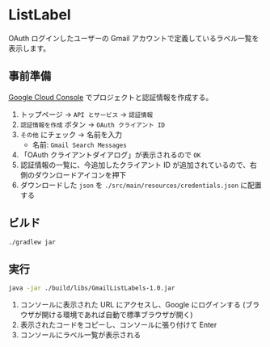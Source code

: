 ListLabel
=========

OAuth ログインしたユーザーの Gmail アカウントで定義しているラベル一覧を表示します。


事前準備
--------

[Google Cloud Console](https://console.cloud.google.com/home/dashboard) でプロジェクトと認証情報を作成する。

1. トップページ -> `API とサービス` -> `認証情報`
2. `認証情報を作成` ボタン -> `OAuth クライアント ID`
3. `その他` にチェック -> 名前を入力
    - 名前: `Gmail Search Messages`
4. 「OAuth クライアントダイアログ」が表示されるので `OK`
5. 認証情報の一覧に、今追加したクライアント ID が追加されているので、右側のダウンロードアイコンを押下
6. ダウンロードした `json` を `./src/main/resources/credentials.json` に配置する


ビルド
------

```sh
./gradlew jar
```


実行
----

```sh
java -jar ./build/libs/GmailListLabels-1.0.jar
```

1. コンソールに表示された URL にアクセスし、Google にログインする
   (ブラウザが開ける環境であれば自動で標準ブラウザが開く)
2. 表示されたコードをコピーし、コンソールに張り付けて Enter
3. コンソールにラベル一覧が表示される


